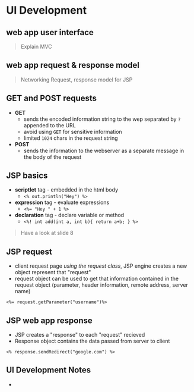 # UI Development


## web app user interface

> Explain MVC

## web app request & response model

> Networking Request, response model for JSP

## GET and POST requests

- **GET**
  - sends the encoded information string to the wep separated by `?` appended to the URL
  - avoid using `GET` for sensitive information
  - limited `1024` chars in the request string
- **POST**
  - sends the information to the webserver as a separate message in the body of the request

## JSP basics

- **scriptlet** tag - embedded in the html body
  - `<% out.println("Hey") %>`
- **expression** tag - evaluate expressions
  - `<%= "Hey " + 1 %>`
- **declaration** tag - declare variable or method
  - `<%! int add(int a, int b){ return a+b; } %>`

> Have a look at slide 8

## JSP request

- client request page *using the request class*, JSP engine creates a new object represent that "request"
- request object can be used to get that information contained in the request object (parameter, header information, remote address, server name)

`<%= request.getParameter("username")%>`

## JSP web app response

- JSP creates a "response" to each "request" recieved
- Response object contains the data passed from server to client

`<% response.sendRedirect("google.com") %>`

## UI Development Notes

- 